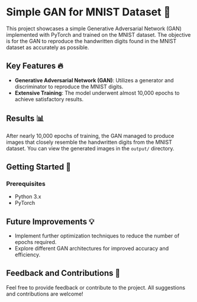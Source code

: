 # Simple GAN for MNIST Dataset 👾

This project showcases a simple Generative Adversarial Network (GAN) implemented with PyTorch and trained on the MNIST dataset. The objective is for the GAN to reproduce the handwritten digits found in the MNIST dataset as accurately as possible.

## Key Features 🔥

- **Generative Adversarial Network (GAN)**: Utilizes a generator and discriminator to reproduce the MNIST digits.
- **Extensive Training**: The model underwent almost 10,000 epochs to achieve satisfactory results.

## Results 📊

After nearly 10,000 epochs of training, the GAN managed to produce images that closely resemble the handwritten digits from the MNIST dataset. You can view the generated images in the `output/` directory.

## Getting Started 🚀

### Prerequisites

- Python 3.x
- PyTorch

## Future Improvements 💡

- Implement further optimization techniques to reduce the number of epochs required.
- Explore different GAN architectures for improved accuracy and efficiency.

## Feedback and Contributions 🤝

Feel free to provide feedback or contribute to the project. All suggestions and contributions are welcome!

